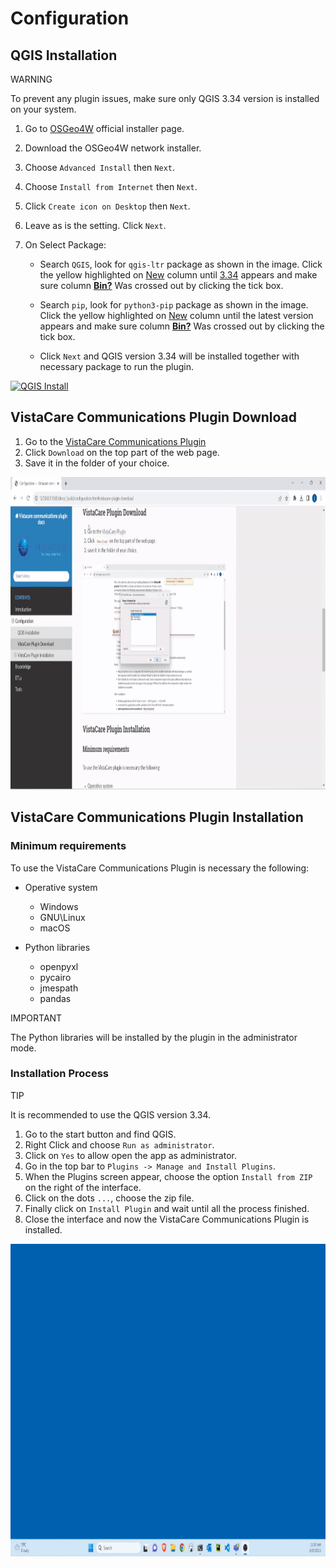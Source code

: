 # Configuration

## QGIS Installation

<div class="warning">
<p class="admonition-title">WARNING</p>
<p>To prevent any plugin issues, make sure only QGIS 3.34 version is installed on your system.</p>
</div>

1. Go to <a href="https://trac.osgeo.org/osgeo4w/" target="_blank">OSGeo4W</a> official installer page.
2. Download the OSGeo4W network installer.   
3. Choose `Advanced Install` then `Next`.
4. Choose `Install from Internet` then `Next`.
5. Click `Create icon on Desktop` then `Next`.
6. Leave as is the setting. Click `Next`.
7. On Select Package:

   * Search `QGIS`, look for `qgis-ltr` package as shown in the image. 
   Click the yellow highlighted on <u>New</u> column until <u>3.34</u> appears 
   and make sure column **<u>Bin?</u>** Was crossed out by clicking the tick box. 

   * Search `pip`,  look for `python3-pip` package as shown in the image. 
   Click the yellow highlighted on <u>New</u> column until the latest version appears
   and make sure column **<u>Bin?</u>** Was crossed out by clicking the tick box.
        
   * Click `Next` and QGIS version 3.34 will be installed together with necessary 
   package to run the plugin.

<a class="" data-lightbox="QGIS Install" href="_static/install_qgis.gif" title="QGIS Install" data-title="QGIS Install"><img src="_static/install_qgis.gif" class="align-center" width="800px" height="500px" alt="QGIS Install">
</a>

## VistaCare Communications Plugin Download

1. Go to the <a href="https://vistacaretech.sharepoint.com/:u:/s/engineering/ESMc89FC5gVMgCMP3-ZwmcsBqj1ZhxJAaUFBePpcfIIiPA?e=zrSU0V" target="_blank">VistaCare Communications Plugin</a>
2. Click `Download` on the top part of the web page.
3. Save it in the folder of your choice.

<a class="" data-lightbox="Plugin Download" href="_static/plugin_download.gif" title="Plugin Download" data-title="Plugin Download"><img src="_static/plugin_download.gif" class="align-center" width="800px" height="500px" alt="Plugin Download">
</a>

## VistaCare Communications Plugin Installation

### Minimum requirements

To use the VistaCare Communications Plugin is necessary the following:

* Operative system

   * Windows 
   * GNU\Linux
   * macOS

* Python libraries

   * openpyxl
   * pycairo
   * jmespath
   * pandas

<div class="note">
<p class="admonition-title">IMPORTANT</p>
<p>The Python libraries will be installed by the plugin in the administrator mode.</p>
</div>

### Installation Process

<div class="seealso">
<p class="admonition-title">TIP</p>
<p>It is recommended to use the QGIS version 3.34.</p>
</div>

1. Go to the start button and find QGIS.
2. Right Click and choose `Run as administrator`.
3. Click on `Yes` to allow open the app as administrator.  
4. Go in the top bar to `Plugins -> Manage and Install Plugins`.
5. When the Plugins screen appear, choose the option `Install from ZIP` on the right of the interface.
6. Click on the dots `...`, choose the zip file.
7. Finally click on `Install Plugin` and wait until all the process finished.
8. Close the interface and now the VistaCare Communications Plugin is installed.

<a class="" data-lightbox="VistaCare Install" href="_static/vistacare_install.gif" title="VistaCare Install" data-title="VistaCare Install"><img src="_static/vistacare_install.gif" class="align-center" width="800px" height="500px" alt="VistaCare Install">
</a>